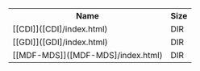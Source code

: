 <table>
<tr><th>Name</th><th>Size</th></tr>
<tr><td>[[CDI]]([CDI]/index.html)</td><td>DIR</td></tr>
<tr><td>[[GDI]]([GDI]/index.html)</td><td>DIR</td></tr>
<tr><td>[[MDF-MDS]]([MDF-MDS]/index.html)</td><td>DIR</td></tr>
</table>
